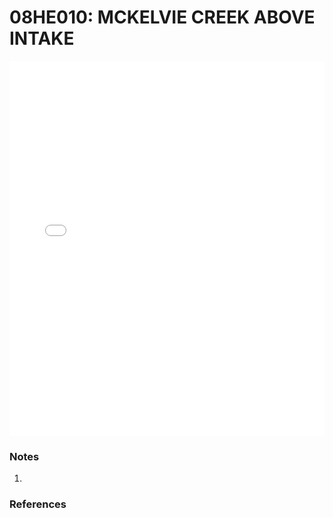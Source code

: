# 08HE010: MCKELVIE CREEK ABOVE INTAKE

<iframe src="/distribution_estimation/_static/stations/08HE010_fdc.html" width="100%" height="600" frameborder="0"></iframe>

### Notes
1. 

### References

